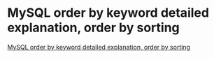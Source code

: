 # MySQL order by keyword detailed explanation, order by sorting
[MySQL order by keyword detailed explanation, order by sorting](https://aiwithcloud.com/2022/09/16/mysql_order_by_keyword_detailed_explanation_order_by_sorting/)